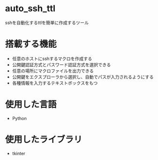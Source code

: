 # auto_ssh_ttl
sshを自動化するttlを簡単に作成するツール

# 搭載する機能
+ 任意のホストにsshするマクロを作成する
+ 公開鍵認証方式とパスワード認証方式を選択できる
+ 任意の場所にマクロファイルを出力できる
+ 公開鍵をエクスプローラから選択し、自動でパスが入力されるようにする
+ 各種情報を入力するテキストボックスをもつ

# 使用した言語
+ Python

# 使用したライブラリ
+ tkinter

